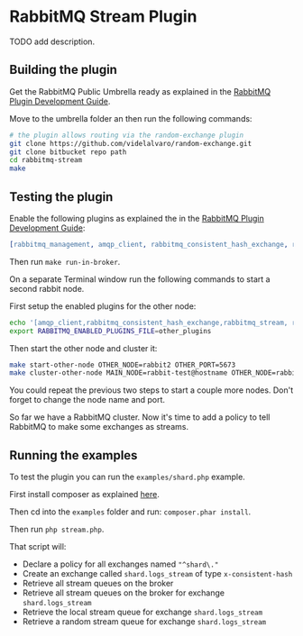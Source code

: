 # RabbitMQ Stream Plugin #

TODO add description.

## Building the plugin ##

Get the RabbitMQ Public Umbrella ready as explained in the [RabbitMQ Plugin Development Guide](http://www.rabbitmq.com/plugin-development.html).

Move to the umbrella folder an then run the following commands:

```bash
# the plugin allows routing via the random-exchange plugin
git clone https://github.com/videlalvaro/random-exchange.git
git clone bitbucket repo path
cd rabbitmq-stream
make
```
## Testing the plugin ##

Enable the following plugins as explained the in the [RabbitMQ Plugin Development Guide](http://www.rabbitmq.com/plugin-development.html):

```erlang
[rabbitmq_management, amqp_client, rabbitmq_consistent_hash_exchange, random_exchange].
```

Then run `make run-in-broker`.

On a separate Terminal window run the following commands to start a second rabbit node.

First setup the enabled plugins for the other node:

```bash
echo '[amqp_client,rabbitmq_consistent_hash_exchange,rabbitmq_stream, rabbitmq_management_agent, random_exchange].' > other_plugins
export RABBITMQ_ENABLED_PLUGINS_FILE=other_plugins
```

Then start the other node and cluster it:

```bash
make start-other-node OTHER_NODE=rabbit2 OTHER_PORT=5673
make cluster-other-node MAIN_NODE=rabbit-test@hostname OTHER_NODE=rabbit2
```

You could repeat the previous two steps to start a couple more nodes. Don't forget to change the node name and port.

So far we have a RabbitMQ cluster. Now it's time to add a policy to tell RabbitMQ to make some exchanges as streams.

## Running the examples ##

To test the plugin you can run the `examples/shard.php` example.

First install composer as explained [here](http://getcomposer.org/doc/00-intro.md#installation-nix).

Then cd into the `examples` folder and run: `composer.phar install`.

Then run `php stream.php`.

That script will:

- Declare a policy for all exchanges named `"^shard\."`
- Create an exchange called `shard.logs_stream` of type `x-consistent-hash`
- Retrieve all stream queues on the broker
- Retrieve all stream queues on the broker for exchange `shard.logs_stream`
- Retrieve the local stream queue for exchange `shard.logs_stream`
- Retrieve a random stream queue for exchange `shard.logs_stream`